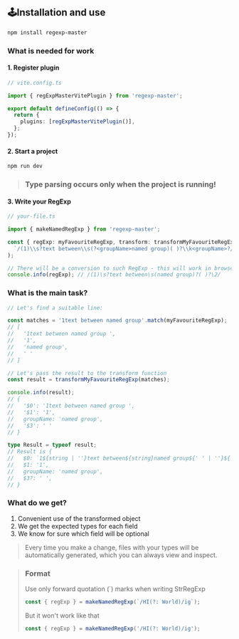## 🕹️Installation and use

```sh
npm install regexp-master
```

### What is needed for work

#### 1. Register plugin

```ts
// vite.config.ts

import { regExpMasterVitePlugin } from 'regexp-master';

export default defineConfig(() => {
  return {
    plugins: [regExpMasterVitePlugin()],
  };
});
```

#### 2. Start a project

```sh
npm run dev
```

> ### Type parsing occurs only when the project is running!

#### 3. Write your RegExp

```ts
// your-file.ts

import { makeNamedRegExp } from 'regexp-master';

const { regExp: myFavouriteRegExp, transform: transformMyFavouriteRegExp } = makeNamedRegExp(
  `/(1)\\s?text between\\s(?<groupName>named group)( )?\\k<groupName>?/`,
);

// There will be a conversion to such RegExp - this will work in browsers in IOS
console.info(regExp); // /(1)\s?text between\s(named group)?( )?\2/
```

### What is the main task?

```ts
// Let's find a suitable line:

const matches = '1text between named group'.match(myFavouriteRegExp);
// [
//   '1text between named group ',
//   '1',
//   'named group',
//   ' '
// ]

// Let's pass the result to the transform function
const result = transformMyFavouriteRegExp(matches);

console.info(result);
// {
//   '$0': '1text between named group ',
//   '$1': '1',
//   groupName: 'named group',
//   '$3': ' '
// }

type Result = typeof result;
// Result is {
//   $0: `1${string | ''}text between${string}named group${' ' | ''}${'named group' | ''}`,
//   $1: '1',
//   groupName: 'named group',
//   $3?: ' ',
// }
```

### What do we get?

1. Convenient use of the transformed object
2. We get the expected types for each field
3. We know for sure which field will be optional

> Every time you make a change, files with your types will be automatically generated, which you can always view and inspect.

> ### Format
>
> Use only forward quotation (`) marks when writing StrRegExp
>
> ```ts
> const { regExp } = makeNamedRegExp(`/HI(?: World)/ig`);
> ```
>
> But it won't work like that
>
> ```ts
> const { regExp } = makeNamedRegExp('/HI(?: World)/ig');
> ```
